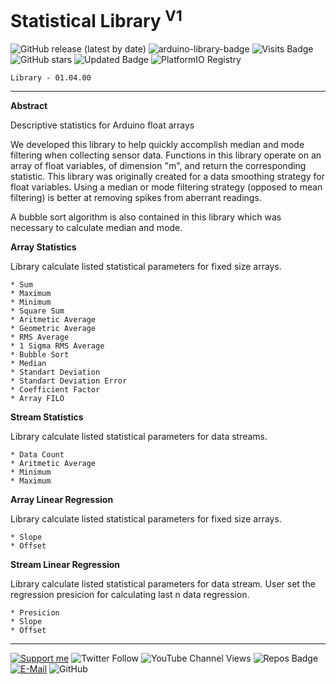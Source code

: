 # Statistical Library <sup>V1</sup>

![GitHub release (latest by date)](https://img.shields.io/github/v/release/akkoyun/Statistical) ![arduino-library-badge](https://www.ardu-badge.com/badge/Statistical.svg?) ![Visits Badge](https://badges.pufler.dev/visits/akkoyun/Statistical) ![GitHub stars](https://img.shields.io/github/stars/akkoyun/Statistical?style=flat&logo=github) ![Updated Badge](https://badges.pufler.dev/updated/akkoyun/Statistical) ![PlatformIO Registry](https://badges.registry.platformio.org/packages/akkoyun/library/Statistical.svg)

	Library - 01.04.00

---

**Abstract**

 Descriptive statistics for Arduino float arrays

We developed this library to help quickly accomplish median and mode filtering when collecting sensor data. Functions in this library operate on an array of float variables, of dimension "m", and return the corresponding statistic. This library was originally created for a data smoothing strategy for float variables. Using a median or mode filtering strategy (opposed to mean filtering) is better at removing spikes from aberrant readings. 

A bubble sort algorithm is also contained in this library which was necessary to calculate median and mode.

**Array Statistics**

Library calculate listed statistical parameters for fixed size arrays.

	* Sum
	* Maximum
	* Minimum
	* Square Sum
	* Aritmetic Average
	* Geometric Average
	* RMS Average
	* 1 Sigma RMS Average
	* Bubble Sort
	* Median
	* Standart Deviation
	* Standart Deviation Error
	* Coefficient Factor
	* Array FILO

**Stream Statistics**

Library calculate listed statistical parameters for data streams.

	* Data Count
	* Aritmetic Average
	* Minimum
	* Maximum

**Array Linear Regression**

Library calculate listed statistical parameters for fixed size arrays.

	* Slope
	* Offset

**Stream Linear Regression**

Library calculate listed statistical parameters for data stream. User set the regression presicion for calculating last n data regression.

	* Presicion
	* Slope
	* Offset

---

[![Support me](https://img.shields.io/badge/Support-PATREON-GREEN.svg)](https://www.patreon.com/bePatron?u=62967889) ![Twitter Follow](https://img.shields.io/twitter/follow/gunceakkoyun?style=social) ![YouTube Channel Views](https://img.shields.io/youtube/channel/views/UCIguQGdaBT1GnnVMz5qAZ2Q?style=social) ![Repos Badge](https://badges.pufler.dev/repos/akkoyun) [![E-Mail](https://img.shields.io/badge/E_Mail-Mehmet_Gunce_Akkoyun-blue.svg)](mailto:akkoyun@me.com) ![GitHub](https://img.shields.io/github/license/akkoyun/Statistical) 